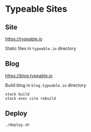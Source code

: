 # Typeable Sites

## Site

https://typeable.io

Static files in `typeable.io` directory

## Blog

https://blog.typeable.io

Build blog in `blog.typeable.io` directory

```
stack build
stack exec site rebuild
```

## Deploy

```
./deploy.sh
```
